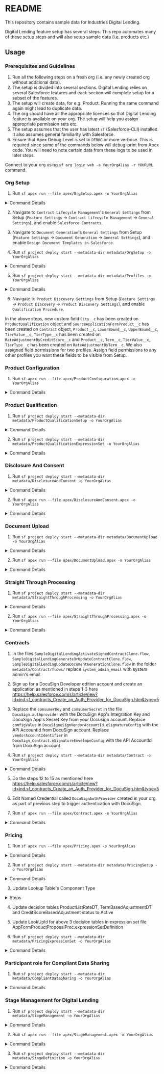 # README

This repository contains sample data for Industries Digital Lending.

Digital Lending feature setup has several steps. This repo automates many of these setup steps and will also setup sample data (i.e. products etc.)

## Usage

### Prerequisites and Guidelines

1. Run all the following steps on a fresh org (i.e. any newly created org without additional data).
2. The setup is divided into several sections. Digital Lending relies on several Salesforce features and each section will complete setup for a subset of the features.
3. The setup will create data, for e.g. Product. Running the same command again might lead to duplicate data.
4. The org should have all the appropriate licenses so that Digital Lending feature is available on your org. The setup will help you assign appropriate permission sets etc.
5. The setup assumes that the user has latest `sf` (Salesforce-CLI) installed. It also assumes general familiarity with Salesforce.
6. Ensure that Apex Debug Level is set to `DEBUG` or more verbose. This is required since some of the commands below will debug-print from Apex code. You will need to note certain data from these logs to be used in later steps.

Connect to your org using `sf org login web -a YourOrgAlias -r YOURURL` command.

### Org Setup

1. Run `sf apex run --file apex/OrgSetup.apex -o YourOrgAlias`
<details>
<summary>Command Details</summary>
Creates a custom permission set SampleDigitalLendingClone. 

Assigns this and several other permission sets to the user.
</details>

2. Navigate to `Contract Lifecycle Management`'s `General Settings` from Setup (`Feature Settings` &rarr; `Contract Lifecycle Management` &rarr; `General Settings`), and enable `Salesforce Contracts`.

3. Navigate to `Document Generation`'s `General Settings` from Setup (`Feature Settings` &rarr; `Document Generation` &rarr; `General Settings`), and enable `Design Document Templates in Salesforce`.

4. Run `sf project deploy start --metadata-dir metadata/OrgSetup -o YourOrgAlias`
<details>
<summary>Command Details</summary>

Creates a custom field City on ProductQualification object.

Enables Context Definition, Salesforce Pricing and Industries KYC in the org.

Creates Sample Financial Services For Customer Community Plus Login Clone permission set
</details>

5. Run `sf project deploy start --metadata-dir metadata/Profiles -o YourOrgAlias`
<details>
<summary>Command Details</summary>
Creates a custom profile called Sample Customer Community Plus Login User Clone, adds object permissions and user permissions for community user

Assigns fieldpermissions to Admin and Sample Customer Community Plus Login User Clone profiles for the new custom field City.

Updated Sharing Settings to expose objects to community users
</details>

6. Navigate to `Product Discovery Settings` from Setup (`Feature Settings` &rarr; `Product Discovery` &rarr; `Product Discovery Settings`), and enable `Qualification Procedure`.

In the above steps, new custom field `City__c` has been created on `ProductQualification` object and `SourceApplicationFormProduct__c` has been created on `Contract` object, 
`Product__c`, `LowerBound__c`, `UpperBound__c`, `TierValue__c`, `TierType__c` has been created on `RateAdjustmentByCreditScore__c` and `Product__c`, `Term__c`, `TierValue__c`, `TierType__c` has been created on `RateAdjustmentByTerm__c`. 
We also assigned field permissions for two profiles. Assign field permissions to any other profiles you want these fields to be visible from Setup.

### Product Configuration

1. Run `sf apex run --file apex/ProductConfiguration.apex -o YourOrgAlias`
<details>
<summary>Command Details</summary>
Create a product catalog record, a product category record associate with a product record.

Create five product attributes for this sample product according to the document.

Create product list rate record and product fee record for the sample product.

You could also add product image and turn on sharing settings for community user for this sample product by following the document. 

Creates a product qualification records.
</details>

### Product Qualification

1. Run `sf project deploy start --metadata-dir metadata/ProductQualificationSetup -o YourOrgAlias`
<details>
<summary>Command Details</summary>
Creates a Decision Table for Product Qualification.
</details>

2. Run `sf project deploy start --metadata-dir metadata/ProductQualificationExpressionSet -o YourOrgAlias`
<details>
<summary>Command Details</summary>
Creates two expression sets for Product Qualification.
</details>

### Disclosure And Consent

1. Run `sf project deploy start --metadata-dir metadata/DisclosureAndConsent -o YourOrgAlias`
<details>
<summary>Command Details</summary>
Creates a Decision Matrix for Disclosure And Consent.
</details>

2. Run `sf apex run --file apex/DisclosureAndConsent.apex -o YourOrgAlias`
<details>
<summary>Command Details</summary>
Creates Application Form, Application Form Text, Data Use Purpose, and ApplicationFormDataUse record.

Adds rows to the Decision Matrix for Disclosure And Consent.
</details>

### Document Upload

1. Run `sf project deploy start --metadata-dir metadata/DocumentUpload -o YourOrgAlias`
<details>
<summary>Command Details</summary>
Creates a Decision Matrix for Document Upload.

Creates two Document Types.
</details>

2. Run `sf apex run --file apex/DocumentUpload.apex -o YourOrgAlias`
<details>
<summary>Command Details</summary>
Adds rows to the Decision Matrix for Document Upload.
</details>

### Straight Through Processing

1. Run `sf project deploy start --metadata-dir metadata/StraightThroughProcessing -o YourOrgAlias`
<details>
<summary>Command Details</summary>
Creates a Decision Matrix for Straight Through Processing.
</details>

2. Run `sf apex run --file apex/StraightThroughProcessing.apex -o YourOrgAlias`
<details>
<summary>Command Details</summary>
Adds rows to the Decision Matrix for Straight Through Processing.

Activates Decision Matrix for Straight Through Processing.
</details>

### Contracts

1. In the files `SampleDigitalLendingActivateSignedContractClone.flow`, `SampleDigitalLendingGenerateOrUpdateContractClone.flow`, `SampleDigitalLendingUpdateDocumentGenerationClone.flow` in the folder `metadata/Contract/flows/` replace `system_admin_email` with system admin's email.

2. Sign up for a DocuSign Developer edition account and create an application as mentioned in steps 1-3 here https://help.salesforce.com/s/articleView?id=ind.sf_contracts_Create_an_Auth_Provider_for_DocuSign.htm&type=5

3. Replace the `consumerKey` and `consumerSecret` in the file `DocuSign.authprovider` with the DocuSign App's Integration Key and DocuSign App's Secret Key from your Docusign account. Replace `configValue` in `DocuSigneSignVendorAccountId.eSignatureConfig` with the API AccountId from DocuSign account. Replace `vendorAccountIdentifier` in `DocuSign_Contract.eSignatureEnvelopeConfig` with the API AccountId from DocuSign account.

4. Run `sf project deploy start --metadata-dir metadata/Contract -o YourOrgAlias`
<details>
<summary>Command Details</summary>
Adds apex classes, decision matrix, document templates, flows, data raptors used for contract generation.

Sets various settings: contract types, document generation settings, object hierarchy relationship, and file upload and download security settings which are required for contract generation.

Creates Email Template, Auth Provider, Named Credential, ESignatureConfig, RemoteSiteSetting and ESignatureEnvelopeConfig for Electronic Signature.
</details>

5. Do the steps 12 to 15 as mentioned here https://help.salesforce.com/s/articleView?id=ind.sf_contracts_Create_an_Auth_Provider_for_DocuSign.htm&type=5

6. Edit Named Credential called `DocuSignAuthProvider` created in your org as part of previous step to trigger authentication with DocuSign.

7. Run `sf apex run --file apex/Contract.apex -o YourOrgAlias`
<details>
<summary>Command Details</summary>
Activates document templates.

Adds rows to the Decision Matrix for Contract Generation.

Creates Object State Transition for Electronic Signature.
</details>

### Pricing

1. Run `sf apex run --file apex/Pricing.apex -o YourOrgAlias`
<details>
<summary>Command Details</summary>
Adds records in the custom objects for Pricing.
</details>

2. Run `sf project deploy start --metadata-dir metadata/PricingSetup -o YourOrgAlias`
<details>
<summary>Command Details</summary>
Creates decision tables used for pricing.
</details>

3. Update Lookup Table's Component Type
<details>
<summary>Steps</summary>

1. Go to Setup > Pricing Recipes > NGPDefaultRecipe > Click Modify 

2. Update CreditScoreBasedAdjustment's Variable Mapping to TierValue__c for AdjustmentValue and TierType__c for AdjustmentType

3. Update ProductListRateDT's Pricing Component Type to List Price and update the Variable Mapping to List Rate for UnitPrice

4. Update TermBasedAdjustmentDT's Variable Mapping to TierValue__c for AdjustmentValue and TierType__c for AdjustmentType

5. Select CreditScoreBasedAdjustment, ProductListRateDT and TermBasedAdjustmentDT by clicking on the + button

6. Save
</details>

4. Update decision tables ProductListRateDT, TermBasedAdjustmentDT and CreditScoreBasedAdjustment status to Active

5. Update LookUpId for above 3 decision tables in expression set file AppFormProductProposalProc.expressionSetDefinition

6. Run `sf project deploy start --metadata-dir metadata/PricingExpressionSet -o YourOrgAlias`
<details>
<summary>Command Details</summary>
Creates expression set definitions used for pricing.
</details>

### Participant role for Compliant Data Sharing 

1. Run `sf project deploy start --metadata-dir metadata/CompliantDataSharing -o YourOrgAlias`
<details>
<summary>Command Details</summary>
Creates Application Form Participant Role With Read/Write access level
</details>

### Stage Management for Digital Lending 

1. Run `sf project deploy start --metadata-dir metadata/StageManagement -o YourOrgAlias`

<details>
<summary>Command Details</summary>
Adds Apex files, Decision Matrix Definition, Flow, and Participant Roles. CDSCacheHelper helps cache SOQL results. CDSUtil will be run as a stage transition step. When an Application Form Product's Stage field changes, the Visible Status field will change based on the decision matrix values. Additionally, the associated Application Form's Stage field will also change based on the decision matrix values. Afterwards, Participant records will be created on the Application Form Product, the associated Application Form record, and the associated Party Profile record based on the decision matrix values. Creates Decision Matrix definitions for the org. Creates Participant roles for access levels on Application Form Product, Application Form, and Party Profile entities. Creates an Autolaunched Flow to invoke the CDSUtil Apex file.
</details>

2. Run `sf apex run --file apex/StageManagement.apex -o YourOrgAlias`
<details>
<summary>Command Details</summary>
Adds rows to the Decision Matrices: AFPStage_To_AFStage, AFPStage_To_ApplicantVisibleStatus, AFPStage_To_CDS_Access
</details>

3. Run `sf project deploy start --metadata-dir metadata/StageDefinition -o YourOrgAlias`
<details>
<summary>Command Details</summary>
Creates the Stage Definition for Digital Lending
</details>